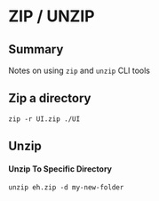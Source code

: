 # ZIP / UNZIP

## Summary

Notes on using `zip` and `unzip` CLI tools

## Zip a directory

```console
zip -r UI.zip ./UI
```

## Unzip

#### Unzip To Specific Directory

```console
unzip eh.zip -d my-new-folder
```
